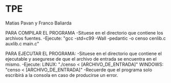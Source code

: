 # TPE 
Matias Pavan y Franco Baliarda

PARA COMPILAR EL PROGRAMA
-Situese en el directorio que contiene los archivos fuentes.
-Ejecute: "gcc -std=c99 -Wall -pedantic -o censo cenlib.c auxlib.c main.c"

PARA EJECUTAR EL PROGRAMA:
-Situese en el directorio que contiene el ejecutable y asegurese de que el archivo de entrada se encuentra en el mismo.
-Ejecute: 
  LINUX: "./censo < [ARCHIVO_DE_ENTRADA]"
  WINDOWS: "censo < [ARCHIVO_DE_ENTRADA]"
-Recuerde que el programa solo escribirá a la consola en caso de producirse un error.
